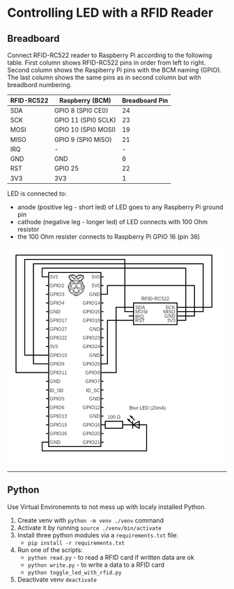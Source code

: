 # Controlling LED with a RFID Reader

## Breadboard

Connect RFID-RC522 reader to Raspberry Pi according to the following
table. First column shows RFID-RC522 pins in order from left to right.
Second column shows the Raspberry Pi pins with the BCM naming (GPIO).
The last column shows the same pins as in second column but with
breadbord numbering.

| RFID-RC522 | Raspberry (BCM)     | Breadboard Pin |
|------------|---------------------|----------------|
| SDA        | GPIO 8 (SPI0 CE0)   | 24             |
| SCK        | GPIO 11 (SPI0 SCLK) | 23             |
| MOSI       | GPIO 10 (SPI0 MOSI) | 19             |
| MISO       | GPIO 9 (SPI0 MISO)  | 21             |
| IRQ        | -                   | -              |
| GND        | GND                 | 6              |
| RST        | GPIO 25             | 22             |
| 3V3        | 3V3                 | 1              |

LED is connected to:
  * anode (positive leg - short led) of LED goes to any Raspberry Pi ground pin
  * cathode (negative leg - longer led) of LED connects with 100 Ohm resistor
  * the 100 Ohm resister connects to Raspberry Pi GPIO 16 (pin 36)

[![Controlling LED with RFID circut](./circuit.png)](https://www.circuit-diagram.org/editor/)

---

## Python

Use Virtual Environemnts to not mess up with localy installed Python.

1. Create venv with `python -m venv ./venv` command
1. Activate it by running `source ./venv/bin/activate`
1. Install three python modules via a `requirements.txt` file:
   * `pip install -r requirements.txt`
1. Run one of the scripts:
   * `python read.py` - to read a RFID card if written data are ok
   * `python write.py` - to write a data to a RFID card
   * `python toggle_led_with_rfid.py`
1. Deactivate venv `deactivate`
